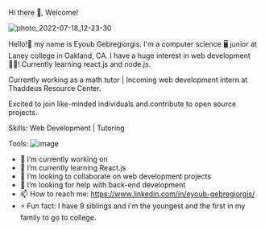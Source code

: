 Hi there 👋, Welcome!

![photo_2022-07-18_12-23-30](https://github.com/Eyoubt/Eyoubt/assets/94130126/dbded7af-71df-4609-82c0-0ad1b50752ca)

Hello!👋 my name is Eyoub Gebregiorgis. I'm a computer science 🖥️ junior at Laney college in Oakland, CA.
I have a huge interest in web development 👨‍💻! Currently learning react.js and node.js.

Currently working as a math tutor | Incoming web development intern at Thaddeus Resource Center.

Excited to join like-minded individuals and contribute to open source projects.

Skills:
Web Development | Tutoring

Tools:
![image](https://github.com/Eyoubt/Eyoubt/assets/94130126/b8695820-3b00-41f1-b89f-cf97c579f23c)


- 🔭 I’m currently working on 
- 🌱 I’m currently learning React.js
- 👯 I’m looking to collaborate on web development projects
- 🤔 I’m looking for help with back-end development
- 📫 How to reach me: https://www.linkedin.com/in/eyoub-gebregiorgis/
- ⚡ Fun fact: I have 9 siblings and i'm the youngest and the first in my family to go to college.

